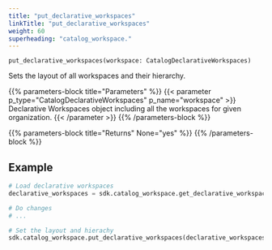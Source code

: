 ```yaml
---
title: "put_declarative_workspaces"
linkTitle: "put_declarative_workspaces"
weight: 60
superheading: "catalog_workspace."
---
```


``put_declarative_workspaces(workspace: CatalogDeclarativeWorkspaces)``

Sets the layout of all workspaces and their hierarchy.

{{% parameters-block title="Parameters" %}}
{{< parameter p_type="CatalogDeclarativeWorkspaces" p_name="workspace" >}}
Declarative Workspaces object including all the workspaces for given organization.
{{< /parameter >}}
{{% /parameters-block %}}

{{% parameters-block title="Returns" None="yes" %}}
{{% /parameters-block %}}

## Example

```python
# Load declarative workspaces
declarative_workspaces = sdk.catalog_workspace.get_declarative_workspaces()

# Do changes
# ...

# Set the layout and hierachy
sdk.catalog_workspace.put_declarative_workspaces(declarative_workspaces)
```
